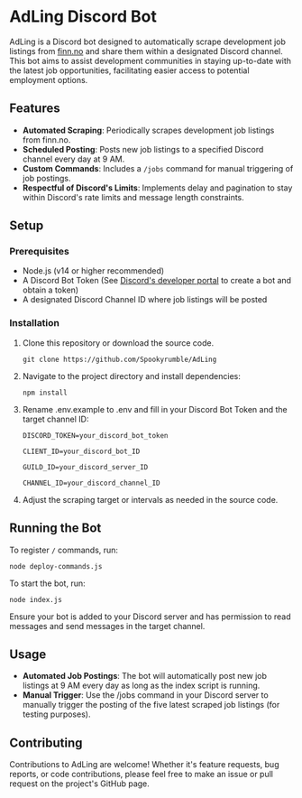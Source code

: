 # AdLing Discord Bot

AdLing is a Discord bot designed to automatically scrape development job listings from [finn.no](https://finn.no) and share them within a designated Discord channel. This bot aims to assist development communities in staying up-to-date with the latest job opportunities, facilitating easier access to potential employment options.

## Features

- **Automated Scraping**: Periodically scrapes development job listings from finn.no.
- **Scheduled Posting**: Posts new job listings to a specified Discord channel every day at 9 AM.
- **Custom Commands**: Includes a `/jobs` command for manual triggering of job postings.
- **Respectful of Discord's Limits**: Implements delay and pagination to stay within Discord's rate limits and message length constraints.

## Setup

### Prerequisites

- Node.js (v14 or higher recommended)
- A Discord Bot Token (See [Discord's developer portal](https://discord.com/developers/applications) to create a bot and obtain a token)
- A designated Discord Channel ID where job listings will be posted

### Installation

1. Clone this repository or download the source code.

   `git clone https://github.com/Spookyrumble/AdLing`

2. Navigate to the project directory and install dependencies:

   `npm install`

3. Rename .env.example to .env and fill in your Discord Bot Token and the target channel ID:

   `DISCORD_TOKEN=your_discord_bot_token`

   `CLIENT_ID=your_discord_bot_ID`

   `GUILD_ID=your_discord_server_ID`

   `CHANNEL_ID=your_discord_channel_ID`

4. Adjust the scraping target or intervals as needed in the source code.

## Running the Bot

To register `/` commands, run:

`node deploy-commands.js`

To start the bot, run:

`node index.js`

Ensure your bot is added to your Discord server and has permission to read messages and send messages in the target channel.

## Usage

- **Automated Job Postings**: The bot will automatically post new job listings at 9 AM every day as long as the index script is running.
- **Manual Trigger**: Use the /jobs command in your Discord server to manually trigger the posting of the five latest scraped job listings (for testing purposes).

## Contributing

Contributions to AdLing are welcome! Whether it's feature requests, bug reports, or code contributions, please feel free to make an issue or pull request on the project's GitHub page.

